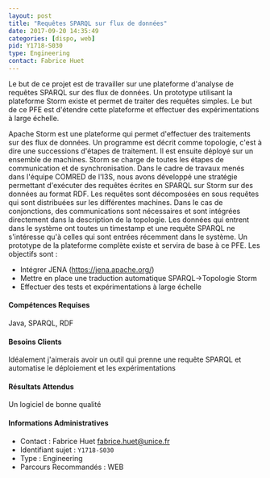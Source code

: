 ```yaml
---
layout: post
title: "Requêtes SPARQL sur flux de données"
date: 2017-09-20 14:35:49
categories: [dispo, web]
pid: Y1718-S030
type: Engineering
contact: Fabrice Huet
---
```

       
Le but de ce projet est de travailler sur une plateforme d'analyse de requêtes SPARQL sur des flux de données. Un prototype utilisant la plateforme Storm existe et permet de traiter des requêtes simples. Le but de ce PFE est d'étendre cette plateforme et effectuer des expérimentations à large échelle. 

Apache Storm est une plateforme qui permet d'effectuer des traitements sur des flux de données. Un programme est décrit comme topologie, c'est à dire une successions d'étapes de traitement. Il est ensuite déployé sur un ensemble de machines. Storm se charge de toutes les étapes de communication et de synchronisation. 
Dans le cadre de travaux menés dans l'équipe COMRED de l'I3S, nous avons développé une stratégie permettant d'exécuter des requêtes écrites en SPARQL sur Storm sur des données au format RDF. Les requêtes sont décomposées en sous requêtes qui sont distribuées sur les différentes machines. Dans le cas de conjonctions, des communications sont nécessaires et sont intégrées directement dans la description de la topologie. Les données qui entrent dans le système ont toutes un timestamp et une requête SPARQL ne s'intéresse qu'à celles qui sont entrées récemment dans le système. 
Un prototype de la plateforme complète existe et servira de base à ce PFE. 
Les objectifs sont :
  - Intégrer JENA (https://jena.apache.org/) 
  - Mettre en place une traduction automatique SPARQL->Topologie Storm
  - Effectuer des tests et expérimentations à large échelle

#### Compétences Requises
Java, SPARQL, RDF


#### Besoins Clients
Idéalement j'aimerais avoir un outil qui prenne une requête SPARQL et automatise le déploiement et les expérimentations

#### Résultats Attendus
Un logiciel de bonne qualité
     

#### Informations Administratives
  * Contact : Fabrice Huet <fabrice.huet@unice.fr>
  * Identifiant sujet : `Y1718-S030`
  * Type : Engineering
  * Parcours Recommandés : WEB
     